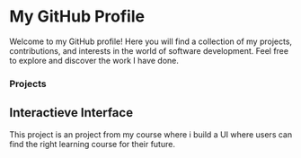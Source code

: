 # My GitHub Profile

Welcome to my GitHub profile! Here you will find a collection of my projects, contributions, and interests in the world of software development. Feel free to explore and discover the work I have done.

### Projects

## Interactieve Interface

This project is an project from my course where i build a UI where users can find the right learning course for their future.
